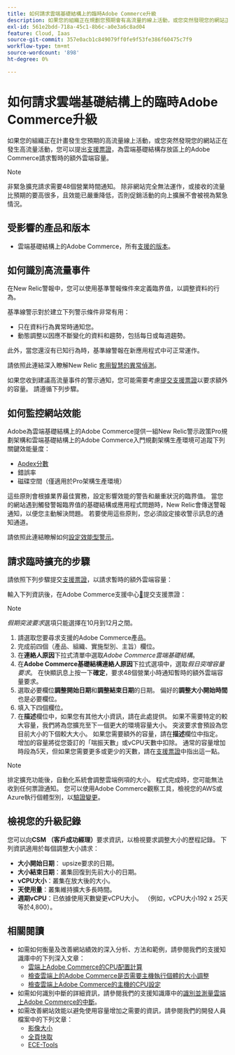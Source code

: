 ```yaml
---
title: 如何請求雲端基礎結構上的臨時Adobe Commerce升級
description: 如果您的組織正在規劃您預期會有高流量的線上活動，或您突然發現您的網站正在進行高流量活動，您可以提出[支援票證](/help/help-center-guide/help-center/magento-help-center-user-guide.md#submit-ticket)以請求雲端基礎結構存放區中Adobe Commerce的臨時額外雲端容量。
exl-id: 561e2bdd-718a-45c1-8b6c-a0e3a6c8ad04
feature: Cloud, Iaas
source-git-commit: 357e0acb1c849079ff0fe9f53fe386f60475c7f9
workflow-type: tm+mt
source-wordcount: '898'
ht-degree: 0%

---
```


# 如何請求雲端基礎結構上的臨時Adobe Commerce升級

如果您的組織正在計畫發生您預期的高流量線上活動，或您突然發現您的網站正在發生高流量活動，您可以提出[支援票證](/help/help-center-guide/help-center/magento-help-center-user-guide.md#submit-ticket)，為雲端基礎結構存放區上的Adobe Commerce請求暫時的額外雲端容量。

>[!NOTE]
>
>非緊急擴充請求需要48個營業時間通知。 除非網站完全無法運作，或接收的流量比預期的要高很多，且效能已嚴重降低，否則促銷活動的向上擴展不會被視為緊急情況。

## 受影響的產品和版本

* 雲端基礎結構上的Adobe Commerce，所有[支援的版本](https://www.adobe.com/content/dam/cc/en/legal/terms/enterprise/pdfs/Adobe-Commerce-Software-Lifecycle-Policy.pdf)。

## 如何識別高流量事件

在New Relic警報中，您可以使用基準警報條件來定義臨界值，以調整資料的行為。

基準線警示對於建立下列警示條件非常有用：

* 只在資料行為異常時通知您。
* 動態調整以因應不斷變化的資料和趨勢，包括每日或每週趨勢。

此外，當您還沒有已知行為時，基準線警報在新應用程式中可正常運作。

請依照此連結深入瞭解New Relic [套用智慧的異常偵測](https://docs.newrelic.com/docs/alerts-applied-intelligence/applied-intelligence/anomaly-detection/anomaly-detection-applied-intelligence/)。

如果您收到建議高流量事件的警示通知，您可能需要考慮[提交支援票證](/docs/commerce-knowledge-base/kb/help-center-guide/magento-help-center-user-guide.html?lang=en#submit-ticket)以要求額外的容量。 請遵循下列步驟。

## 如何監控網站效能

Adobe為雲端基礎結構上的Adobe Commerce提供一組New Relic警示政策Pro規劃架構和雲端基礎結構上的Adobe Commerce入門規劃架構生產環境可追蹤下列關鍵效能量度：

* [Apdex分數](https://docs.newrelic.com/docs/apm/new-relic-apm/apdex/apdex-measure-user-satisfaction)
* 錯誤率
* 磁碟空間（僅適用於Pro架構生產環境）

這些原則會根據業界最佳實務，設定影響效能的警告和嚴重狀況的臨界值。 當您的網站遇到觸發警報臨界值的基礎結構或應用程式問題時，New Relic會傳送警報通知，以便您主動解決問題。 若要使用這些原則，您必須設定接收警示訊息的通知通道。

請依照此連結瞭解如何[設定效能型警示](/docs/commerce-cloud-service/user-guide/monitor/new-relic.html#monitor-performance-with-managed-alerts)。

## 請求臨時擴充的步驟

請依照下列步驟提交[支援票證](/docs/commerce-knowledge-base/kb/help-center-guide/magento-help-center-user-guide.html?lang=en#submit-ticket)，以請求暫時的額外雲端容量：

輸入下列資訊後，在Adobe Commerce支援中心[&#128279;](/help/help-center-guide/help-center/magento-help-center-user-guide.md#submit-ticket)提交支援票證：

>[!NOTE]
>
>*假期突波要求*&#x200B;選項只能選擇在10月到12月之間。

1. 請選取您要尋求支援的Adobe Commerce產品。
1. 完成前四個（產品、組織、實施型別、主旨）欄位。
1. 在&#x200B;**連絡人原因**&#x200B;下拉式清單中選取&#x200B;*Adobe Commerce雲端基礎結構*。
1. 在&#x200B;**Adobe Commerce基礎結構連絡人原因**&#x200B;下拉式選項中，選取&#x200B;*假日突增容量要求*。 在快顯訊息上按一下&#x200B;**確定**，要求48個營業小時通知暫時的額外雲端容量要求。
1. 選取必要欄位&#x200B;**調整開始日期**&#x200B;和&#x200B;**調整結束日期**&#x200B;的日期。 偏好的&#x200B;**調整大小開始時間**&#x200B;也是必要欄位。
1. 填入下四個欄位。
1. 在&#x200B;**描述**&#x200B;欄位中，如果您有其他大小資訊，請在此處提供。 如果不需要特定的較大容量，我們將為您擴充至下一個更大的環境容量大小。 突波要求會預設為您目前大小的下個較大大小。 如果您需要額外的容量，請在&#x200B;**描述**&#x200B;欄位中指定。 增加的容量將從您簽訂的「喘振天數」或vCPU天數中扣除。 通常的容量增加時段為5天，但如果您需要更多或更少的天數，請在[支援票證](/help/help-center-guide/help-center/magento-help-center-user-guide.md#submit-ticket)中指出這一點。

>[!NOTE]
>
>排定擴充功能後，自動化系統會調整雲端例項的大小。 程式完成時，您可能無法收到任何票證通知。 您可以使用Adobe Commerce觀察工具，檢視您的AWS或Azure執行個體型別，以[驗證變更](/help/how-to/general/check-vcpu-using-observation-for-adobe-commerce.md)。

## 檢視您的升級記錄

您可以向&#x200B;**CSM （客戶成功經理）**&#x200B;要求資訊，以檢視要求調整大小的歷程記錄。
下列資訊適用於每個調整大小請求：

* **大小開始日期**： upsize要求的日期。
* **大小結束日期**：叢集回復到先前大小的日期。
* **vCPU大小**：叢集在放大後的大小。
* **天使用量**：叢集維持擴大多長時間。
* **週期vCPU**：已依據使用天數變更vCPU大小。 （例如，vCPU大小192 x 25天等於4,800）。


## 相關閱讀

* 如需如何衡量及改善網站績效的深入分析、方法和範例，請參閱我們的支援知識庫中的下列深入文章：
   * [雲端上Adobe Commerce的CPU配置計算](/docs/commerce-knowledge-base/kb/how-to/magento-commerce-cloud-cpu-allocation-calculation.html)
   * [檢查雲端上的Adobe Commerce是否需要主機執行個體的大小調整](/docs/commerce-knowledge-base/kb/how-to/magento-commerce-cloud-check-if-upsize-for-hosts-instances-is-needed.html)
   * [檢查雲端上Adobe Commerce的主機的CPU設定](/docs/commerce-knowledge-base/kb/how-to/magento-commerce-cloud-check-hosts-cpu-configuration.html)
* 如需如何識別中斷的詳細資訊，請參閱我們的支援知識庫中的[識別並測量雲端上Adobe Commerce的中斷](/docs/commerce-knowledge-base/kb/how-to/how-to-identify-outages.html)。
* 如需改善網站效能以避免使用容量增加之需要的資訊，請參閱我們的開發人員檔案中的下列文章：
   * [影像大小](/docs/commerce-admin/catalog/products/digital-assets/product-image-config.html#product-image-resizing)
   * [全頁快取](/docs/commerce-admin/systems/tools/cache-management.html#full-page-caching)
   * [ECE-Tools](/docs/commerce-cloud-service/user-guide/dev-tools/ece-tools/package-overview.html)
